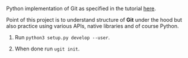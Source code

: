Python implementation of Git as specified in the tutorial [here](https://www.leshenko.net/p/ugit/#).

Point of this project is to understand structure of **Git** under the hood but also practice using various APIs, native libraries and of course Python.

1. Run `python3 setup.py develop --user`.

2. When done run `ugit init`.